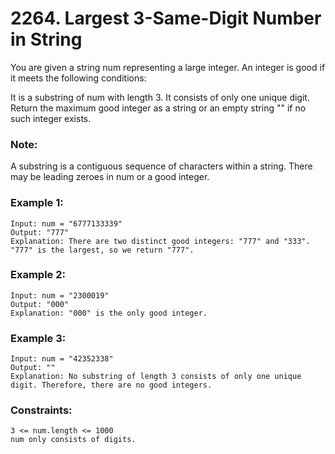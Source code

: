 # 2264. Largest 3-Same-Digit Number in String

You are given a string num representing a large integer. An integer is good if it meets the following conditions:

It is a substring of num with length 3.
It consists of only one unique digit.
Return the maximum good integer as a string or an empty string "" if no such integer exists.

### Note:

A substring is a contiguous sequence of characters within a string.
There may be leading zeroes in num or a good integer.
 

### Example 1:
```
Input: num = "6777133339"
Output: "777"
Explanation: There are two distinct good integers: "777" and "333".
"777" is the largest, so we return "777".
```
### Example 2:
```
Input: num = "2300019"
Output: "000"
Explanation: "000" is the only good integer.
```
### Example 3:
```
Input: num = "42352338"
Output: ""
Explanation: No substring of length 3 consists of only one unique digit. Therefore, there are no good integers.
```

### Constraints:
```
3 <= num.length <= 1000
num only consists of digits.
```
